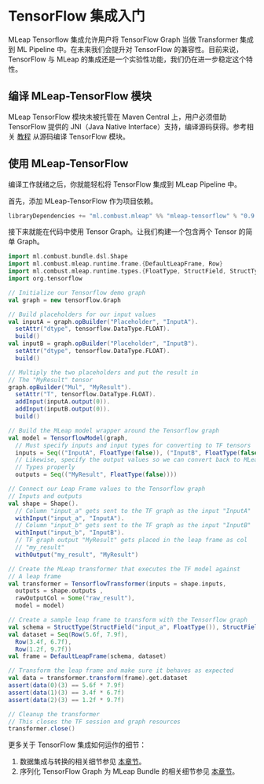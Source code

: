 # TensorFlow 集成入门

MLeap Tensorflow 集成允许用户将 TensorFlow Graph 当做 Transformer 集成到 ML Pipeline 中。在未来我们会提升对 TensorFlow 的兼容性。目前来说，TensorFlow 与 MLeap 的集成还是一个实验性功能，我们仍在进一步稳定这个特性。

## 编译 MLeap-TensorFlow 模块

MLeap TensorFlow 模块未被托管在 Maven Central 上，用户必须借助 TensorFlow 提供的 JNI（Java Native Interface）支持，编译源码获得。参考相关 [教程](building.md#build-tensorflow-mleap-module) 从源码编译 TensorFlow 模块。

## 使用 MLeap-TensorFlow

编译工作就绪之后，你就能轻松将 TensorFlow 集成到 MLeap Pipeline 中。

首先，添加 MLeap-TensorFlow 作为项目依赖。

```sbt
libraryDependencies += "ml.combust.mleap" %% "mleap-tensorflow" % "0.9.0"
```

接下来就能在代码中使用 Tensor Graph。让我们构建一个包含两个 Tensor 的简单 Graph。

```scala
import ml.combust.bundle.dsl.Shape
import ml.combust.mleap.runtime.frame.{DefaultLeapFrame, Row}
import ml.combust.mleap.runtime.types.{FloatType, StructField, StructType}
import org.tensorflow

// Initialize our Tensorflow demo graph
val graph = new tensorflow.Graph

// Build placeholders for our input values
val inputA = graph.opBuilder("Placeholder", "InputA").
  setAttr("dtype", tensorflow.DataType.FLOAT).
  build()
val inputB = graph.opBuilder("Placeholder", "InputB").
  setAttr("dtype", tensorflow.DataType.FLOAT).
  build()

// Multiply the two placeholders and put the result in
// The "MyResult" tensor
graph.opBuilder("Mul", "MyResult").
  setAttr("T", tensorflow.DataType.FLOAT).
  addInput(inputA.output(0)).
  addInput(inputB.output(0)).
  build()

// Build the MLeap model wrapper around the Tensorflow graph
val model = TensorflowModel(graph,
  // Must specify inputs and input types for converting to TF tensors
  inputs = Seq(("InputA", FloatType(false)), ("InputB", FloatType(false))),
  // Likewise, specify the output values so we can convert back to MLeap
  // Types properly
  outputs = Seq(("MyResult", FloatType(false))))

// Connect our Leap Frame values to the Tensorflow graph
// Inputs and outputs
val shape = Shape().
  // Column "input_a" gets sent to the TF graph as the input "InputA"
  withInput("input_a", "InputA").
  // Column "input_b" gets sent to the TF graph as the input "InputB"
  withInput("input_b", "InputB").
  // TF graph output "MyResult" gets placed in the leap frame as col
  // "my_result"
  withOutput("my_result", "MyResult")

// Create the MLeap transformer that executes the TF model against
// A leap frame
val transformer = TensorflowTransformer(inputs = shape.inputs,
  outputs = shape.outputs ,
  rawOutputCol = Some("raw_result"),
  model = model)

// Create a sample leap frame to transform with the Tensorflow graph
val schema = StructType(StructField("input_a", FloatType()), StructField("input_b", FloatType())).get
val dataset = Seq(Row(5.6f, 7.9f),
  Row(3.4f, 6.7f),
  Row(1.2f, 9.7f))
val frame = DefaultLeapFrame(schema, dataset)

// Transform the leap frame and make sure it behaves as expected
val data = transformer.transform(frame).get.dataset
assert(data(0)(3) == 5.6f * 7.9f)
assert(data(1)(3) == 3.4f * 6.7f)
assert(data(2)(3) == 1.2f * 9.7f)

// Cleanup the transformer
// This closes the TF session and graph resources
transformer.close()
```

更多关于 TensorFlow 集成如何运作的细节：

1. 数据集成与转换的相关细节参见 [本章节](../tensorflow/mleap-integration.md)。
2. 序列化 TensorFlow Graph 为 MLeap Bundle 的相关细节参见 [本章节](../tensorflow/bundle-serialization.md)。

